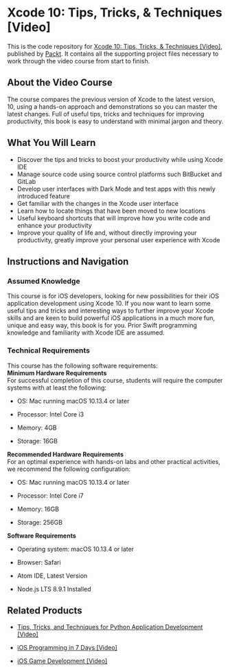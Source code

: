 # Xcode 10: Tips, Tricks, & Techniques [Video]
This is the code repository for [Xcode 10: Tips, Tricks, & Techniques [Video]](https://www.packtpub.com/application-development/xcode-10-tips-tricks-techniques-video?utm_source=github&utm_medium=repository&utm_campaign=9781789614176), published by [Packt](https://www.packtpub.com/?utm_source=github). It contains all the supporting project files necessary to work through the video course from start to finish.
## About the Video Course
The course compares the previous version of Xcode to the latest version, 10, using a hands-on approach and demonstrations so you can master the latest changes. Full of useful tips, tricks and techniques for improving productivity, this book is easy to understand with minimal jargon and theory.

<H2>What You Will Learn</H2>
<DIV class=book-info-will-learn-text>
<UL>
<LI>Discover the tips and tricks to boost your productivity while using Xcode IDE 
<LI>Manage source code using source control platforms such BitBucket and GitLab 
<LI>Develop user interfaces with Dark Mode and test apps with this newly introduced feature 
<LI>Get familiar with the changes in the Xcode user interface&nbsp; 
<LI>Learn how to locate things that have been moved to new locations 
<LI>Useful keyboard shortcuts that will improve how you write code and enhance your productivity 
<LI>Improve your quality of life and, without directly improving your productivity, greatly improve your personal user experience with Xcode </LI></UL></DIV>

## Instructions and Navigation
### Assumed Knowledge
This course is for iOS developers, looking for new possibilities for their iOS application development using Xcode 10. If you now want to learn some useful tips and tricks and interesting ways to further improve your Xcode skills and are keen to build powerful iOS applications in a much more fun, unique and easy way, this book is for you. Prior Swift programming knowledge and familiarity with Xcode IDE are assumed.
### Technical Requirements
This course has the following software requirements:<br/>
<b>Minimum Hardware Requirements</b><br>
For successful completion of this course, students will require the computer systems with at least the following:
<ul><li>

OS: Mac running macOS 10.13.4 or later
</li><li>


Processor: Intel Core i3
</li><li>


Memory: 4GB

</li><li>

Storage: 16GB
</li></ul>

<b>Recommended Hardware Requirements</b><br>
For an optimal experience with hands-on labs and other practical activities, we recommend the following configuration:

<ul><li>
OS: Mac running macOS 10.13.4 or later
</li><li>


Processor: Intel Core i7
</li><li>


Memory: 16GB

</li><li>

Storage: 256GB
</li></ul>

<b>Software Requirements</b><br>
<ul><li>
Operating system: macOS 10.13.4 or later
</li><li>


Browser: Safari
</li><li>


Atom IDE, Latest Version
</li><li>


Node.js LTS 8.9.1 Installed

</li></ul>


## Related Products
* [Tips, Tricks, and Techniques for Python Application Development [Video]](https://www.packtpub.com/application-development/tips-tricks-and-techniques-python-application-development-video?utm_source=github&utm_medium=repository&utm_campaign=9781789139235)

* [iOS Programming in 7 Days [Video]](https://www.packtpub.com/application-development/ios-programming-7-days-video?utm_source=github&utm_medium=repository&utm_campaign=9781789135350)

* [iOS Game Development [Video]](https://www.packtpub.com/application-development/ios-game-development-video?utm_source=github&utm_medium=repository&utm_campaign=9781789134162)


